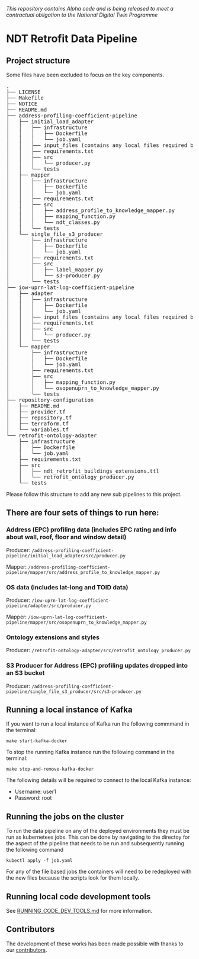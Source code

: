 *This repository contains Alpha code and is being released to meet a contractual obligation to the National Digital Twin
Programme*

# NDT Retrofit Data Pipeline

## Project structure

Some files have been excluded to focus on the key components. 

<pre>
.
├── LICENSE
├── Makefile
├── NOTICE
├── README.md
├── address-profiling-coefficient-pipeline
│   ├── initial_load_adapter
│   │   ├── infrastructure
│   │   │   ├── Dockerfile
│   │   │   └── job.yaml
│   │   ├── input_files (contains any local files required by the adapters)
│   │   ├── requirements.txt
│   │   ├── src
│   │   │   └── producer.py
│   │   └── tests
│   ├── mapper
│   │   ├── infrastructure
│   │   │   ├── Dockerfile
│   │   │   └── job.yaml
│   │   ├── requirements.txt
│   │   ├── src
│   │   │   ├── address_profile_to_knowledge_mapper.py
│   │   │   ├── mapping_function.py
│   │   │   └── ndt_classes.py
│   │   └── tests
│   └── single_file_s3_producer
│       ├── infrastructure
│       │   ├── Dockerfile
│       │   └── job.yaml
│       ├── requirements.txt
│       ├── src
│       │   ├── label_mapper.py
│       │   └── s3-producer.py
│       └── tests
├── iow-uprn-lat-log-coefficient-pipeline
│   ├── adapter
│   │   ├── infrastructure
│   │   │   ├── Dockerfile
│   │   │   └── job.yaml
│   │   ├── input_files (contains any local files required by the adapters)
│   │   ├── requirements.txt
│   │   ├── src
│   │   │   └── producer.py
│   │   └── tests
│   └── mapper
│       ├── infrastructure
│       │   ├── Dockerfile
│       │   └── job.yaml
│       ├── requirements.txt
│       ├── src
│       │   ├── mapping_function.py
│       │   └── osopenuprn_to_knowledge_mapper.py
│       └── tests
├── repository-configuration
│   ├── README.md
│   ├── provider.tf
│   ├── repository.tf
│   ├── terraform.tf
│   └── variables.tf
└── retrofit-ontology-adapter
    ├── infrastructure
    │   ├── Dockerfile
    │   └── job.yaml
    ├── requirements.txt
    ├── src
    │   ├── ndt_retrofit_buildings_extensions.ttl
    │   └── retrofit_ontology_producer.py
    └── tests</pre>

Please follow this structure to add any new sub pipelines to this project.

## There are four sets of things to run here:
### Address (EPC) profiling data (includes EPC rating and info about wall, roof, floor and window detail)
Producer: ```/address-profiling-coefficient-pipeline/initial_load_adapter/src/producer.py```

Mapper: ```/address-profiling-coefficient-pipeline/mapper/src/address_profile_to_knowledge_mapper.py```

### OS data (includes lat-long and TOID data)
Producer: ```/iow-uprn-lat-log-coefficient-pipeline/adapter/src/producer.py```

Mapper: ```/iow-uprn-lat-log-coefficient-pipeline/mapper/src/osopenuprn_to_knowledge_mapper.py```

### Ontology extensions and styles
Producer: ```/retrofit-ontology-adapter/src/retrofit_ontology_producer.py```

### S3 Producer for Address (EPC) profiling updates dropped into an S3 bucket
Producer: ```/address-profiling-coefficient-pipeline/single_file_s3_producer/src/s3-producer.py```

## Running a local instance of Kafka

If you want to run a local instance of Kafka run the following commmand in the terminal:

```
make start-kafka-docker
```

To stop the running Kafka instance run the following command in the terminal:

```
make stop-and-remove-kafka-docker
```
The following details will be required to connect to the local Kafka instance:

  - Username: user1
  - Password: root

## Running the jobs on the cluster

To run the data pipeline on any of the deployed environments they must be run as kubernetees jobs.
This can be done by navigating to the directoy for the aspect of the pipeline that needs to be run and subsequently running the following command

```
kubectl apply -f job.yaml
```

For any of the file based jobs the containers will need to be redeployed with the new files because the scripts look for them locally.

## Running local code development tools

See [RUNNING_CODE_DEV_TOOLS.md](./developer_docs/RUNNING_CODE_DEV_TOOLS.md) for more information.

## Contributors
The development of these works has been made possible with thanks to our [contributors](https://github.com/National-Digital-Twin/IRIS-data-pipeline/graphs/contributors).